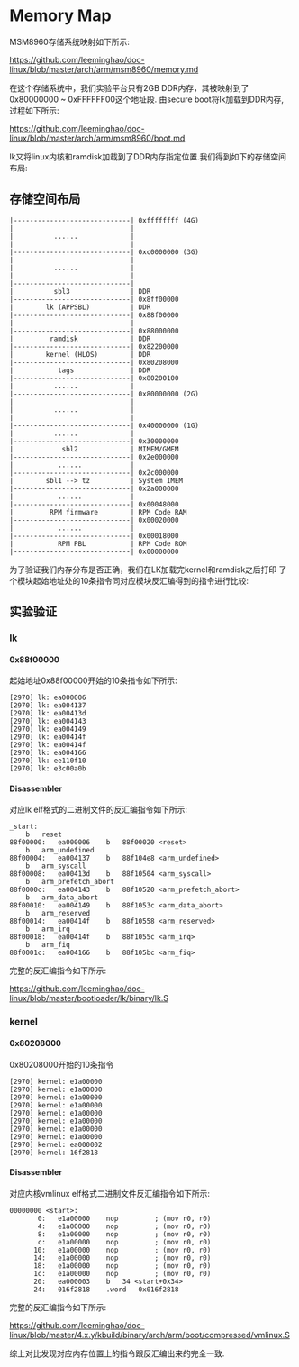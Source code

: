 Memory Map
========================================

MSM8960存储系统映射如下所示:

https://github.com/leeminghao/doc-linux/blob/master/arch/arm/msm8960/memory.md

在这个存储系统中，我们实验平台只有2GB DDR内存，其被映射到了
0x80000000 ~ 0xFFFFFF00这个地址段. 由secure boot将lk加载到DDR内存,
过程如下所示:

https://github.com/leeminghao/doc-linux/blob/master/arch/arm/msm8960/boot.md

lk又将linux内核和ramdisk加载到了DDR内存指定位置.我们得到如下的存储空间布局:

存储空间布局
----------------------------------------

```
|-----------------------------| 0xffffffff (4G)
|                             |
|          ......             |
|                             |
|-----------------------------| 0xc0000000 (3G)
|                             |
|          ......             |
|                             |
|-----------------------------|
|          sbl3               | DDR
|-----------------------------| 0x8ff00000
|        lk (APPSBL)          | DDR
|-----------------------------| 0x88f00000
|                             |
|-----------------------------| 0x88000000
|         ramdisk             | DDR
|-----------------------------| 0x82200000
|        kernel (HLOS)        | DDR
|-----------------------------| 0x80208000
|           tags              | DDR
|-----------------------------| 0x80200100
|          ......             |
|-----------------------------| 0x80000000 (2G)
|                             |
|          ......             |
|                             |
|-----------------------------| 0x40000000 (1G)
|          ......             |
|-----------------------------| 0x30000000
|            sbl2             | MIMEM/GMEM
|-----------------------------| 0x2e000000
|           ......            |
|-----------------------------| 0x2c000000
|        sbl1 --> tz          | System IMEM
|-----------------------------| 0x2a000000
|           ......            |
|-----------------------------| 0x00048000
|         RPM firmware        | RPM Code RAM
|-----------------------------| 0x00020000
|           ......            |
|-----------------------------| 0x00018000
|           RPM PBL           | RPM Code ROM
|-----------------------------| 0x00000000
```

为了验证我们内存分布是否正确，我们在LK加载完kernel和ramdisk之后打印
了个模块起始地址处的10条指令同对应模块反汇编得到的指令进行比较:

实验验证
----------------------------------------

### lk

#### 0x88f00000

起始地址0x88f00000开始的10条指令如下所示:

```
[2970] lk: ea000006
[2970] lk: ea004137
[2970] lk: ea00413d
[2970] lk: ea004143
[2970] lk: ea004149
[2970] lk: ea00414f
[2970] lk: ea00414f
[2970] lk: ea004166
[2970] lk: ee110f10
[2970] lk: e3c00a0b
```

#### Disassembler

对应lk elf格式的二进制文件的反汇编指令如下所示:

```
_start:
	b	reset
88f00000:	ea000006 	b	88f00020 <reset>
	b	arm_undefined
88f00004:	ea004137 	b	88f104e8 <arm_undefined>
	b	arm_syscall
88f00008:	ea00413d 	b	88f10504 <arm_syscall>
	b	arm_prefetch_abort
88f0000c:	ea004143 	b	88f10520 <arm_prefetch_abort>
	b	arm_data_abort
88f00010:	ea004149 	b	88f1053c <arm_data_abort>
	b	arm_reserved
88f00014:	ea00414f 	b	88f10558 <arm_reserved>
	b	arm_irq
88f00018:	ea00414f 	b	88f1055c <arm_irq>
	b	arm_fiq
88f0001c:	ea004166 	b	88f105bc <arm_fiq>
```

完整的反汇编指令如下所示:

https://github.com/leeminghao/doc-linux/blob/master/bootloader/lk/binary/lk.S

### kernel

#### 0x80208000

0x80208000开始的10条指令

```
[2970] kernel: e1a00000
[2970] kernel: e1a00000
[2970] kernel: e1a00000
[2970] kernel: e1a00000
[2970] kernel: e1a00000
[2970] kernel: e1a00000
[2970] kernel: e1a00000
[2970] kernel: e1a00000
[2970] kernel: ea000002
[2970] kernel: 16f2818
```

#### Disassembler

对应内核vmlinux elf格式二进制文件反汇编指令如下所示:

```
00000000 <start>:
       0:	e1a00000 	nop			; (mov r0, r0)
       4:	e1a00000 	nop			; (mov r0, r0)
       8:	e1a00000 	nop			; (mov r0, r0)
       c:	e1a00000 	nop			; (mov r0, r0)
      10:	e1a00000 	nop			; (mov r0, r0)
      14:	e1a00000 	nop			; (mov r0, r0)
      18:	e1a00000 	nop			; (mov r0, r0)
      1c:	e1a00000 	nop			; (mov r0, r0)
      20:	ea000003 	b	34 <start+0x34>
      24:	016f2818 	.word	0x016f2818
```

完整的反汇编指令如下所示:

https://github.com/leeminghao/doc-linux/blob/master/4.x.y/kbuild/binary/arch/arm/boot/compressed/vmlinux.S

综上对比发现对应内存位置上的指令跟反汇编出来的完全一致.
